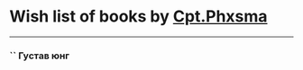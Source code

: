 # Wish list of books by [Cpt.Phxsma](https://plus.google.com/u/0/106097346551562439722/)
---

### `` Густав юнг

